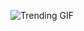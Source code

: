 
<!-- GIF_SECTION -->
![Trending GIF](https://media3.giphy.com/media/v1.Y2lkPThiYjIxNzcyMGFobmJvbWQ4dmVnbTMyczNleHdoYzM0cjB1ZGRvZWg0aDlpMnh2YSZlcD12MV9naWZzX3NlYXJjaCZjdD1n/SvFocn0wNMx0iv2rYz/giphy.gif)
<!-- END_GIF_SECTION -->
